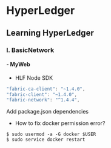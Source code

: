 # HyperLedger

## Learning HyperLedger

### I. BasicNetwork

#### - MyWeb
- HLF Node SDK
~~~javascript
"fabric-ca-client": "~1.4.0",
"fabric-client": "~1.4.0",
"fabric-network": "^1.4.4",
~~~
Add package.json dependencies

- How to fix docker permission error?
~~~
$ sudo usermod -a -G docker $USER 
$ sudo service docker restart
~~~

